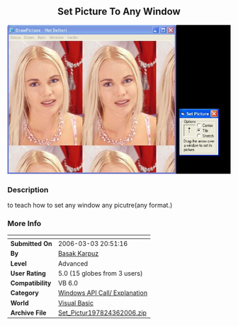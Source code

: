﻿<div align="center">

## Set Picture To Any Window

<img src="PIC200636817232108.JPG">
</div>

### Description

to teach how to set any window any picutre(any format.)
 
### More Info
 


<span>             |<span>
---                |---
**Submitted On**   |2006-03-03 20:51:16
**By**             |[Basak Karpuz](https://github.com/Planet-Source-Code/PSCIndex/blob/master/ByAuthor/basak-karpuz.md)
**Level**          |Advanced
**User Rating**    |5.0 (15 globes from 3 users)
**Compatibility**  |VB 6\.0
**Category**       |[Windows API Call/ Explanation](https://github.com/Planet-Source-Code/PSCIndex/blob/master/ByCategory/windows-api-call-explanation__1-39.md)
**World**          |[Visual Basic](https://github.com/Planet-Source-Code/PSCIndex/blob/master/ByWorld/visual-basic.md)
**Archive File**   |[Set\_Pictur197824362006\.zip](https://github.com/Planet-Source-Code/basak-karpuz-set-picture-to-any-window__1-64548/archive/master.zip)








